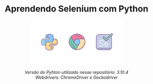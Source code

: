 
<h1 align="center"> Aprendendo Selenium com Python </h1>
<figure align="center">
<img src="img/cover.png" width="300" height="" >
</figure>

<p align = "center"> <i>Versão do Pyhton utilizado nesse repositório: 3.10.4 <br>
Webdrivers: ChromeDriver e Geckodriver</i></p>





